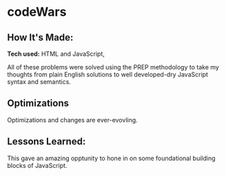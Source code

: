 # codeWars
 


## How It's Made:

**Tech used:** HTML and JavaScript,

All of these problems were solved using the PREP methodology to take my thoughts from plain English solutions to well developed-dry JavaScript syntax and semantics.

## Optimizations

Optimizations and changes are ever-evovling. 

## Lessons Learned:

This gave an amazing opptunity to hone in on some foundational building blocks of JavaScript.

